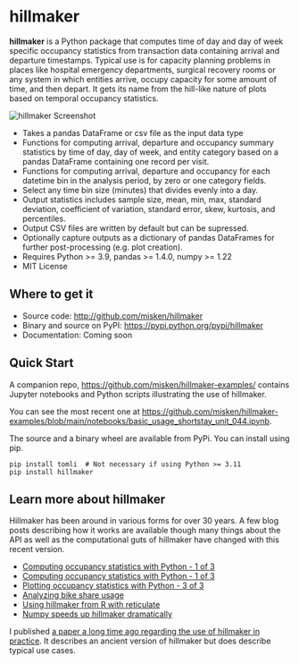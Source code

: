 # hillmaker

**hillmaker** is a Python package that computes time of day and day of week specific
occupancy statistics from transaction data containing arrival and departure
timestamps. Typical use is for capacity planning problems in places like
hospital emergency departments, surgical recovery rooms or any system in which
entities arrive, occupy capacity for some amount of time, and then depart. It
gets its name from the hill-like nature of plots based on temporal occupancy
statistics.

![hillmaker Screenshot](/docs/hillmaker-user-guide/images/ssu_occ_1.png "hillmaker screenshot")

- Takes a pandas DataFrame or csv file as the input data type
- Functions for computing arrival, departure and occupancy summary statistics
  by time of day, day of week, and entity category based on a pandas DataFrame containing one
  record per visit.
- Functions for computing arrival, departure and occupancy for each datetime
  bin in the analysis period, by zero or one category fields.
- Select any time bin size (minutes) that divides evenly into a day.
- Output statistics includes sample size, mean, min, max, standard deviation,
  coefficient of variation, standard error, skew, kurtosis, and percentiles.
- Output CSV files are written by default but can be supressed.
- Optionally capture outputs as a dictionary of pandas DataFrames for further
  post-processing (e.g. plot creation).
- Requires Python >= 3.9, pandas >= 1.4.0, numpy >= 1.22
- MIT License

Where to get it
---------------

* Source code: http://github.com/misken/hillmaker
* Binary and source on PyPI: https://pypi.python.org/pypi/hillmaker
* Documentation: Coming soon

Quick Start
-----------

A companion repo, https://github.com/misken/hillmaker-examples/ contains
Jupyter notebooks and Python scripts illustrating the use of hillmaker.

You can see the most recent one at https://github.com/misken/hillmaker-examples/blob/main/notebooks/basic_usage_shortstay_unit_044.ipynb.

The source and a binary wheel are available from PyPi. You can install using pip. 

    pip install tomli  # Not necessary if using Python >= 3.11
    pip install hillmaker


Learn more about hillmaker
--------------------------
Hillmaker has been around in various forms for over 30 years. A few
blog posts describing how it works are available though many things
about the API as well as the computational guts of hillmaker have
changed with this recent version.

* [Computing occupancy statistics with Python - 1 of 3](https://misken.github.io/blog/hillpy_bydate_demo/)
* [Computing occupancy statistics with Python - 1 of 3](https://misken.github.io/blog/hillpy_occstats_demo/)
* [Plotting occupancy statistics with Python - 3 of 3](https://misken.github.io/blog/hillpy_plotting_matplotlib_basic_recipe/)
* [Analyzing bike share usage](https://misken.github.io/blog/basic_usage_cycleshare/)
* [Using hillmaker from R with reticulate](https://misken.github.io/blog/hillmaker_r_sfcs/)
* [Numpy speeds up hillmaker dramatically](https://misken.github.io/blog/hillmaker_030_released/)

I published [a paper a long time ago regarding the use of hillmaker in practice](https://www.researchgate.net/publication/7322712_Hillmaker_An_open_source_occupancy_analysis_tool).
It describes an ancient version of hillmaker but does describe typical use cases.

